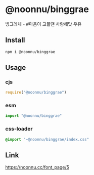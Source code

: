 # @noonnu/binggrae
빙그레체 - #마음이 고플땐 사랑해맛 우유

## Install
```sh
npm i @noonnu/binggrae
```
## Usage
### cjs
```js
require("@noonnu/binggrae")
```
### esm
```js
import "@noonnu/binggrae"
```
### css-loader
```css
@import "~@noonnu/binggrae/index.css"
```

## Link
https://noonnu.cc/font_page/5
